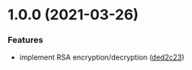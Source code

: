 # 1.0.0 (2021-03-26)


### Features

* implement RSA encryption/decryption ([ded2c23](https://github.com/wonism/rsa-js/commit/ded2c23be0928af6144fd4f58430a5712cfcf834))
